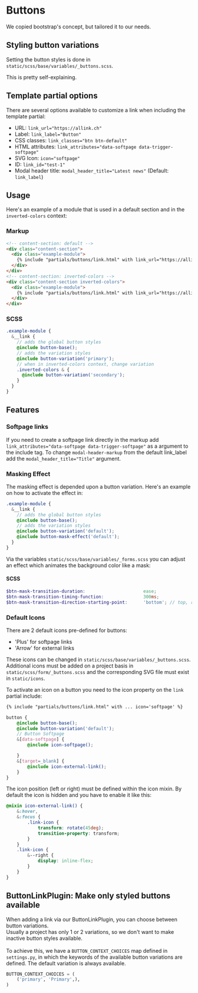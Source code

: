 # Buttons

We copied bootstrap's concept, but tailored it to our needs.

## Styling button variations

Setting the button styles is done in `static/scss/base/variables/_buttons.scss`.

This is pretty self-explaining.

## Template partial options

There are several options available to customize a link when including the template partial:

  - URL: `link_url="https://allink.ch"`
  - Label: `link_label="Button"`
  - CSS classes: `link_classes="btn btn-default"`
  - HTML attributes: `link_attributes="data-softpage data-trigger-softpage"`
  - SVG Icon: `icon="softpage"`
  - ID: `link_id="test-1"`
  - Modal header title: `modal_header_title="Latest news"` (Default: `link_label`)

## Usage

Here's an example of a module that is used in a default section and in the `inverted-colors` context:

### Markup

```HTML
<!-- content-section: default -->
<div class="content-section">
  <div class="example-module">
    {% include "partials/buttons/link.html" with link_url="https://allink.ch" link_label="allink AG" link_classes="example-module__link" %}
  </div>
</div>
<!-- content-section: inverted-colors -->
<div class="content-section inverted-colors">
  <div class="example-module">
    {% include "partials/buttons/link.html" with link_url="https://allink.ch" link_label="allink AG" link_classes="example-module__link" %}
  </div>
</div>
```

### SCSS

```SCSS
.example-module {
  &__link {
    // adds the global button styles
    @include button-base();
    // adds the variation styles
    @include button-variation('primary');
    // when in inverted-colors context, change variation
    .inverted-colors & {
      @include button-variation('secondary');
    }
  }
}
```

## Features

### Softpage links

If you need to create a softpage link directly in the markup add `link_attributes="data-softpage data-trigger-softpage"` as a argument to the include tag. To change `modal-header-markup` from the default link_label add the `modal_header_title="Title"` argument.

### Masking Effect

The masking effect is depended upon a button variation. Here's an example on how to activate the effect in:

```SCSS
.example-module {
  &__link {
    // adds the global button styles
    @include button-base();
    // adds the variation styles
    @include button-variation('default');
    @include button-mask-effect('default');
  }
}
```

Via the variables `static/scss/base/variables/_forms.scss` you can adjust an effect which animates the background color like a mask:

#### SCSS

```SCSS
$btn-mask-transition-duration:                      ease;
$btn-mask-transition-timing-function:               300ms;
$btn-mask-transition-direction-starting-point:      'bottom'; // top, right, bottom or left
```


### Default Icons

There are 2 default icons pre-defined for buttons:

- 'Plus' for softpage links
- 'Arrow' for external links

These icons can be changed in `static/scss/base/variables/_buttons.scss`.
Additional icons must be added on a project basis in `static/scss/form/_buttons.scss` and the corresponding SVG file must exist in `static/icons`.

To activate an icon on a button you need to the icon property on the `link` partial include:
```HTML
{% include "partials/buttons/link.html" with ... icon='softpage' %}
```

```SCSS
button {
    @include button-base();
    @include button-variation('default');
    // Button Softpage
    &[data-softpage] {
        @include icon-softpage();

    }
    &[target=_blank] {
        @include icon-external-link();
    }
}
```

The icon position (left or right) must be defined within the icon mixin. By default the icon is hidden and you have to enable it like this:

```SCSS
@mixin icon-external-link() {
    &:hover,
    &:focus {
        .link-icon {
            transform: rotate(45deg);
            transition-property: transform;
        }
    }
    .link-icon {
        &--right {
            display: inline-flex;
        }
    }
}
```


## ButtonLinkPlugin: Make only styled buttons available

When adding a link via our ButtonLinkPlugin, you can choose between button variations.
<br>
Usually a project has only 1 or 2 variations, so we don't want to make inactive button styles available.
<br><br>
To achieve this, we have a `BUTTON_CONTEXT_CHOICES` map defined in `settings.py`, in which the keywords of the available button variations are defined. The default variation is always available.

```python
BUTTON_CONTEXT_CHOICES = (
    ('primary', 'Primary',),
)
```
